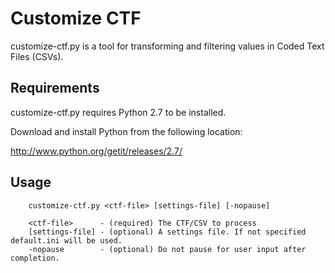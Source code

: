 Customize CTF 
=============

customize-ctf.py is a tool for transforming and filtering values in Coded Text Files (CSVs).

Requirements
------------

customize-ctf.py requires Python 2.7 to be installed. 

Download and install Python from the following location:

http://www.python.org/getit/releases/2.7/

Usage
-----

```
    customize-ctf.py <ctf-file> [settings-file] [-nopause]

    <ctf-file>      - (required) The CTF/CSV to process
    [settings-file] - (optional) A settings file. If not specified default.ini will be used.
    -nopause        - (optional) Do not pause for user input after completion.
    
```